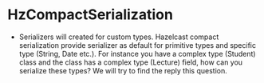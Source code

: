 # HzCompactSerialization
* Serializers will created for custom types. Hazelcast compact serialization provide serializer as default for  primitive types and specific type (String, Date etc.). For instance you have a complex type (Student) class and the class has a complex type (Lecture) field, how can you serialize these types? We will try to find the reply this question.
